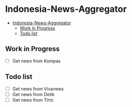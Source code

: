 # Indonesia-News-Aggregator

- [Indonesia-News-Aggregator](#indonesia-news-aggregator)
  - [Work in Progress](#work-in-progress)
  - [Todo list](#todo-list)

## Work in Progress

- [ ] Get news from Kompas

## Todo list

- [ ] Get news from Vivanews
- [ ] Get news from Detik
- [ ] Get news from Tirto
